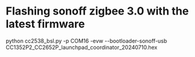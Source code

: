 # Flashing sonoff zigbee 3.0 with the latest firmware

python cc2538_bsl.py -p COM16 -evw --bootloader-sonoff-usb CC1352P2_CC2652P_launchpad_coordinator_20240710.hex
